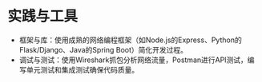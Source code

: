 # 实践与工具

* 框架与库：使用成熟的网络编程框架（如Node.js的Express、Python的Flask/Django、Java的Spring Boot）简化开发过程。
* 调试与测试：使用Wireshark抓包分析网络流量，Postman进行API测试，编写单元测试和集成测试确保代码质量。